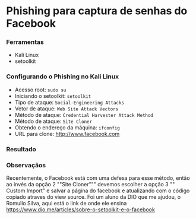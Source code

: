 # Phishing para captura de senhas do Facebook

### Ferramentas

- Kali Linux
- setoolkit

### Configurando o Phishing no Kali Linux

- Acesso root: ``` sudo su ```
- Iniciando o setoolkit: ``` setoolkit ```
- Tipo de ataque: ``` Social-Engineering Attacks ```
- Vetor de ataque: ``` Web Site Attack Vectors ```
- Método de ataque: ```Credential Harvester Attack Method ```
- Método de ataque: ``` Site Cloner ```
- Obtendo o endereço da máquina: ``` ifconfig ```
- URL para clone: http://www.facebook.com



### Resultado



### Observaçãos

Recentemente, o Facebook está com uma defesa para esse método, então ao invés da opção 2 ""Site Cloner""" devemos escolher a opção 3 "" Custom Import" e salvar a página do facebook e atualizando com o código copiado atraves do view source. Foi um aluno da DIO que me ajudou, o Romullo Silva, aqui está o link de onde ele ensina https://www.dio.me/articles/sobre-o-setoolkit-e-o-facebook

